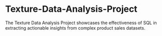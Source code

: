 # Texture-Data-Analysis-Project
The Texture Data Analysis Project showcases the effectiveness of SQL in extracting actionable insights from complex product sales datasets. 
